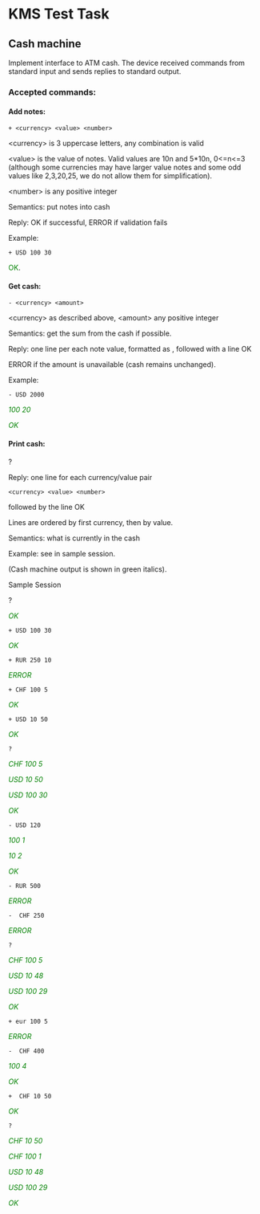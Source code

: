 # KMS Test Task

## Cash machine

Implement interface to ATM cash. The device received commands from standard input and sends replies to standard output.


### Accepted commands:

#### Add notes:

    + <currency> <value> <number> 

&lt;currency> is 3 uppercase letters, any combination is valid 

&lt;value> is the value of notes. Valid values are 10n and 5*10n,  0<=n<=3 (although some currencies may have larger value notes and some odd values like 2,3,20,25, we do not allow them for simplification). 

&lt;number> is any positive integer 

Semantics: put notes into cash

Reply: OK if successful, ERROR if validation fails

Example:

    + USD 100 30

<span style="color:green">OK</span>.


#### Get cash:

    - <currency> <amount> 

&lt;currency> as described above, &lt;amount> any positive integer 

Semantics: get the sum from the cash if possible.

Reply: one line per each note value, formatted as <value> <number of notes>, followed with a line OK

ERROR if the amount is unavailable (cash remains unchanged).

Example:

    - USD 2000

<i style="color:green">100 20</i>

<i style="color:green">OK</i>


#### Print cash:

?

Reply: one line for each currency/value pair

    <currency> <value> <number> 

followed by the line OK

Lines are ordered by first currency, then by value.

Semantics: what is currently in the cash

Example: see in sample session.



(Cash machine output is shown in green italics).



Sample Session



?

<i style="color:green">OK</i>

    + USD 100 30

<i style="color:green">OK</i>

    + RUR 250 10

<i style="color:green">ERROR</i>

    + CHF 100 5

<i style="color:green">OK</i>

    + USD 10 50

<i style="color:green">OK</i>

    ?

<i style="color:green">CHF 100 5</i>

<i style="color:green">USD 10 50</i>

<i style="color:green">USD 100 30</i>

<i style="color:green">OK</i>

    - USD 120

<i style="color:green">100 1</i>

<i style="color:green">10 2</i>

<i style="color:green">OK</i>

    - RUR 500

<i style="color:green">ERROR</i>

    -  CHF 250

<i style="color:green">ERROR</i>

    ?

<i style="color:green">CHF 100 5</i>

<i style="color:green">USD 10 48</i>

<i style="color:green">USD 100 29</i>

<i style="color:green">OK</i>

    + eur 100 5

<i style="color:green">ERROR</i>

    -  CHF 400

<i style="color:green">100 4</i>

<i style="color:green">OK</i>

    +  CHF 10 50

<i style="color:green">OK</i>

    ?

<i style="color:green">CHF 10 50</i>

<i style="color:green">CHF 100 1</i>

<i style="color:green">USD 10 48</i>

<i style="color:green">USD 100 29</i>

<i style="color:green">OK</i>
